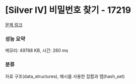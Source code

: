# [Silver IV] 비밀번호 찾기 - 17219 

[문제 링크](https://www.acmicpc.net/problem/17219) 

### 성능 요약

메모리: 49788 KB, 시간: 260 ms

### 분류

자료 구조(data_structures), 해시를 사용한 집합과 맵(hash_set)

